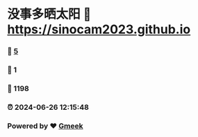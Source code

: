 # 没事多晒太阳 :link: https://sinocam2023.github.io 
### :page_facing_up: [5](https://sinocam2023.github.io/tag.html) 
### :speech_balloon: 1 
### :hibiscus: 1198 
### :alarm_clock: 2024-06-26 12:15:48 
### Powered by :heart: [Gmeek](https://github.com/Meekdai/Gmeek)
